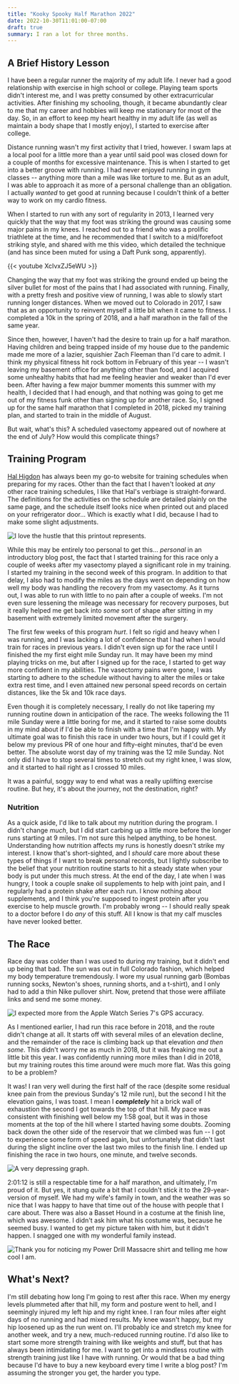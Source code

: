 ```yaml
---
title: "Kooky Spooky Half Marathon 2022"
date: 2022-10-30T11:01:00-07:00
draft: true
summary: I ran a lot for three months.
---
```


## A Brief History Lesson

I have been a regular runner the majority of my adult life. I never had a good relationship with exercise in high school or college. Playing team sports didn't interest me, and I was pretty consumed by other extracurricular activities. After finishing my schooling, though, it became abundantly clear to me that my career and hobbies will keep me stationary for most of the day. So, in an effort to keep my heart healthy in my adult life (as well as maintain a body shape that I mostly enjoy), I started to exercise after college.

Distance running wasn't my first activity that I tried, however. I swam laps at a local pool for a little more than a year until said pool was closed down for a couple of months for excessive maintenance. This is when I started to get into a better groove with running. I had never enjoyed running in gym classes -- anything more than a mile was like torture to me. But as an adult, I was able to approach it as more of a personal challenge than an obligation. I actually _wanted_ to get good at running because I couldn't think of a better way to work on my cardio fitness.

When I started to run with any sort of regularity in 2013, I learned very quickly that the way that my foot was striking the ground was causing some major pains in my knees. I reached out to a friend who was a prolific triathlete at the time, and he recommended that I switch to a mid/forefoot striking style, and shared with me this video, which detailed the technique (and has since been muted for using a Daft Punk song, apparently).

{{< youtube XcIvxZJ5eWU >}}

Changing the way that my foot was striking the ground ended up being the silver bullet for most of the pains that I had associated with running. Finally, with a pretty fresh and positive view of running, I was able to slowly start running longer distances. When we moved out to Colorado in 2017, I saw that as an opportunity to reinvent myself a little bit when it came to fitness. I completed a 10k in the spring of 2018, and a half marathon in the fall of the same year.

Since then, however, I haven't had the desire to train up for a half marathon. Having children and being trapped inside of my house due to the pandemic made me more of a lazier, squishier Zach Fleeman than I'd care to admit. I think my physical fitness hit rock bottom in February of this year -- I wasn't leaving my basement office for anything other than food, and I acquired some unhealthy habits that had me feeling heavier and weaker than I'd ever been. After having a few major bummer moments this summer with my health, I decided that I had enough, and that nothing was going to get me out of my fitness funk other than signing up for another race. So, I signed up for the same half marathon that I completed in 2018, picked my training plan, and started to train in the middle of August.

But wait, what's this? A scheduled vasectomy appeared out of nowhere at the end of July? How would this complicate things?

## Training Program

[Hal Higdon](https://www.halhigdon.com/training-programs/half-marathon-training/intermediate-1-half-marathon/) has always been my go-to website for training schedules when preparing for my races. Other than the fact that I haven't looked at _any_ other race training schedules, I like that Hal's verbiage is straight-forward. The definitions for the activities on the schedule are detailed plainly on the same page, and the schedule itself looks nice when printed out and placed on your refrigerator door... Which is exactly what I did, because I had to make some slight adjustments.

![](half_training.png "I love the hustle that this printout represents.")

While this may be entirely too personal to get this... _personal_ in an introductory blog post, the fact that I started training for this race only a couple of weeks after my vasectomy played a significant role in my training. I started my training in the second week of this program. In addition to that delay, I also had to modify the miles as the days went on depending on how well my body was handling the recovery from my vasectomy. As it turns out, I was able to run with little to no pain after a couple of weeks. I'm not even sure lessening the mileage was necessary for recovery purposes, but it really helped me get back into _some_ sort of shape after sitting in my basement with extremely limited movement after the surgery. 

The first few weeks of this program _hurt_. I felt so rigid and heavy when I was running, and I was lacking a lot of confidence that I had when I would train for races in previous years. I didn't even sign up for the race until I finished the my first eight mile Sunday run. It may have been my mind playing tricks on me, but after I signed up for the race, I started to get way more confident in my abilities. The vasectomy pains were gone, I was starting to adhere to the schedule without having to alter the miles or take extra rest time, and I even attained new personal speed records on certain distances, like the 5k and 10k race days.

Even though it is completely necessary, I really do not like tapering my running routine down in anticipation of the race. The weeks following the 11 mile Sunday were a little boring for me, and it started to raise some doubts in my mind about if I'd be able to finish with a time that I'm happy with. My ultimate goal was to finish this race in under two hours, but if I could get it below my previous PR of one hour and fifty-eight minutes, that'd be even better. The absolute worst day of my training was the 12 mile Sunday. Not only did I have to stop several times to stretch out my right knee, I was slow, and it started to hail right as I crossed 10 miles.

It was a painful, soggy way to end what was a really uplifting exercise routine. But hey, it's about the journey, not the destination, right?

### Nutrition

As a quick aside, I'd like to talk about my nutrition during the program. I didn't change _much_, but I did start carbing up a little more before the longer runs starting at 9 miles. I'm not sure this helped anything, to be honest. Understanding how nutrition affects my runs is honestly doesn't strike my interest. I know that's short-sighted, and I _should_ care more about these types of things if I want to break personal records, but I lightly subscribe to the belief that your nutrition routine starts to hit a steady state when your body is put under this much stress. At the end of the day, I ate when I was hungry, I took a couple snake oil supplements to help with joint pain, and I regularly had a protein shake after each run. I know nothing about supplements, and I think you're supposed to ingest protein after you exercise to help muscle growth. I'm probably wrong -- I should really speak to a doctor before I do _any_ of this stuff. All I know is that my calf muscles have never looked better.

## The Race

Race day was colder than I was used to during my training, but it didn't end up being that bad. The sun was out in full Colorado fashion, which helped my body temperature tremendously. I wore my usual running garb (Bombas running socks, Newton's shoes, running shorts, and a t-shirt), and I only had to add a thin Nike pullover shirt. Now, pretend that those were affiliate links and send me some money.

![](strava.jpg "I expected more from the Apple Watch Series 7's GPS accuracy.")

As I mentioned earlier, I had run this race before in 2018, and the route didn't change at all. It starts off with several miles of an elevation decline, and the remainder of the race is climbing back up that elevation _and then some_. This didn't worry me as much in 2018, but it was freaking me out a little bit this year. I was confidently running more miles than I did in 2018, but my training routes this time around were much more flat. Was this going to be a problem?

It was! I ran very well during the first half of the race (despite some residual knee pain from the previous Sunday's 12 mile run), but the second I hit the elevation gains, I was toast. I mean I ___completely___ hit a brick wall of exhaustion the second I got towards the top of that hill. My pace was consistent with finishing well below my 1:58 goal, but it was in those moments at the top of the hill where I started having some doubts. Zooming back down the other side of the reservoir that we climbed was fun -- I got to experience some form of speed again, but unfortunately that didn't last during the slight incline over the last two miles to the finish line. I ended up finishing the race in two hours, one minute, and twelve seconds.

![](pace-v-elevation.png "A very depressing graph.")

2:01:12 is still a respectable time for a half marathon, and ultimately, I'm proud of it. But yes, it stung _quite_ a bit that I couldn't stick it to the 29-year-version of myself. We had my wife's family in town, and the weather was so nice that I was happy to have that time out of the house with people that I care about. There was also a Basset Hound in a costume at the finish line, which was awesome. I didn't ask him what his costume was, because he seemed busy. I wanted to get my picture taken with him, but it didn't happen. I snagged one with my wonderful family instead.

![](spooky_fam.png "Thank you for noticing my Power Drill Massacre shirt and telling me how cool I am.")

## What's Next?

I'm still debating how long I'm going to rest after this race. When my energy levels plummeted after that hill, my form and posture went to hell, and I seemingly injured my left hip and my right knee. I ran four miles after eight days of no running and had mixed results. My knee wasn't happy, but my hip loosened up as the run went on. I'll probably ice and stretch my knee for another week, and try a new, much-reduced running routine. I'd also like to start some more strength training with like weights and stuff, but that has always been intimidating for me. I want to get into a mindless routine with strength training just like I have with running. Or would that be a bad thing because I'd have to buy a new keyboard every time I write a blog post? I'm assuming the stronger you get, the harder you type.

